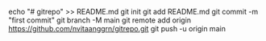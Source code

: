 echo "# gitrepo" >> README.md
git init
git add README.md
git commit -m "first commit"
git branch -M main
git remote add origin https://github.com/nvitaanggrn/gitrepo.git
git push -u origin main
